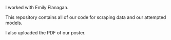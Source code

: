 I worked with Emily Flanagan. 

This repository contains all of our code for scraping data and our attempted models. 

I also uploaded the PDF of our poster. 
